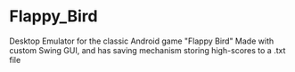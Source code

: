 # Flappy_Bird
Desktop Emulator for the classic Android game "Flappy Bird"
Made with custom Swing GUI, and has saving mechanism storing high-scores to a .txt file
